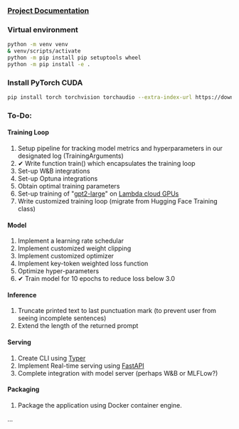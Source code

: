 ### [Project Documentation](https://masslightsquared.github.io/lex_gen/)

### Virtual environment

```bash
python -m venv venv
& venv/scripts/activate
python -m pip install pip setuptools wheel
python -m pip install -e .
```

### Install PyTorch CUDA

```bash
pip install torch torchvision torchaudio --extra-index-url https://download.pytorch.org/whl/cu116
```

### To-Do:

#### Training Loop

1. Setup pipeline for tracking model metrics and hyperparameters in our designated log (TrainingArguments)
2. ✔ Write function train() which encapsulates the training loop
3. Set-up W&B integrations
4. Set-up Optuna integrations
5. Obtain optimal training parameters
6. Set-up training of "[gpt2-large](https://huggingface.co/transformers/v2.2.0/pretrained_models.html)" on [Lambda cloud GPUs](https://lambdalabs.com/)
7. Write customized training loop (migrate from Hugging Face Training class)

#### Model

1. Implement a learning rate schedular
2. Implement customized weight clipping
3. Implement customized optimizer
4. Implement key-token weighted loss function
5. Optimize hyper-parameters
6. ✔ Train model for 10 epochs to reduce loss below 3.0

#### Inference

1. Truncate printed text to last punctuation mark (to prevent user from seeing incomplete sentences)
2. Extend the length of the returned prompt

#### Serving

1. Create CLI using [Typer](https://typer.tiangolo.com/)
2. Implement Real-time serving using [FastAPI](https://fastapi.tiangolo.com/#typer-the-fastapi-of-clis)
3. Complete integration with model server (perhaps W&B or MLFLow?)

#### Packaging

1. Package the application using Docker container engine.

...

